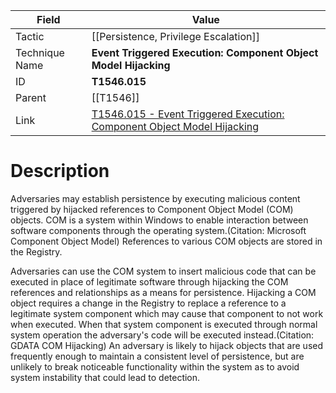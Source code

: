 
|Field|Value|
|---|---|
|Tactic|[[Persistence,  Privilege Escalation]]|
|Technique Name|**Event Triggered Execution: Component Object Model Hijacking**|
|ID|**T1546.015**|
|Parent|[[T1546]]|
|Link|[T1546.015 - Event Triggered Execution: Component Object Model Hijacking](https://attack.mitre.org/techniques/T1546/015)|

# Description

Adversaries may establish persistence by executing malicious content triggered by hijacked references to Component Object Model (COM) objects. COM is a system within Windows to enable interaction between software components through the operating system.(Citation: Microsoft Component Object Model)  References to various COM objects are stored in the Registry. 

Adversaries can use the COM system to insert malicious code that can be executed in place of legitimate software through hijacking the COM references and relationships as a means for persistence. Hijacking a COM object requires a change in the Registry to replace a reference to a legitimate system component which may cause that component to not work when executed. When that system component is executed through normal system operation the adversary's code will be executed instead.(Citation: GDATA COM Hijacking) An adversary is likely to hijack objects that are used frequently enough to maintain a consistent level of persistence, but are unlikely to break noticeable functionality within the system as to avoid system instability that could lead to detection. 